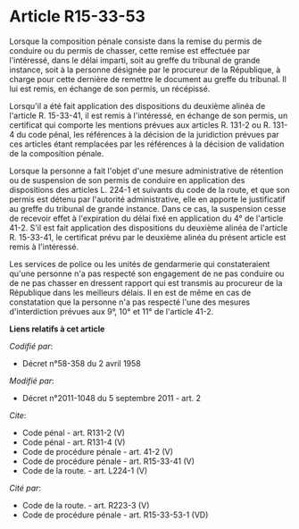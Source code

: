 # Article R15-33-53

Lorsque la composition pénale consiste dans la remise du permis de conduire ou du permis de chasser, cette remise est
effectuée par l'intéressé, dans le délai imparti, soit au greffe du tribunal de grande instance, soit à la personne désignée
par le procureur de la République, à charge pour cette dernière de remettre le document au greffe du tribunal. Il lui est
remis, en échange de son permis, un récépissé. 

Lorsqu'il a été fait application des dispositions du deuxième alinéa de l'article R. 15-33-41, il est remis à l'intéressé, en
échange de son permis, un certificat qui comporte les mentions prévues aux articles R. 131-2 ou R. 131-4 du code pénal, les
références à la décision de la juridiction prévues par ces articles étant remplacées par les références à la décision de
validation de la composition pénale. 

Lorsque la personne a fait l'objet d'une mesure administrative de rétention ou de suspension de son permis de conduire en
application des dispositions des articles L. 224-1 et suivants du code de la route, et que son permis est détenu par
l'autorité administrative, elle en apporte le justificatif au greffe du tribunal de grande instance. Dans ce cas, la
suspension cesse de recevoir effet à l'expiration du délai fixé en application du 4° de l'article 41-2. S'il est fait
application des dispositions du deuxième alinéa de l'article R. 15-33-41, le certificat prévu par le deuxième alinéa du
présent article est remis à l'intéressé. 

Les services de police ou les unités de gendarmerie qui constateraient qu'une personne n'a pas respecté son engagement de ne
pas conduire ou de ne pas chasser en dressent rapport qui est transmis au procureur de la République dans les meilleurs
délais. Il en est de même en cas de constatation que la personne n'a pas respecté l'une des mesures d'interdiction prévues
aux 9°, 10° et 11° de l'article 41-2.

**Liens relatifs à cet article**

_Codifié par_:

  - Décret n°58-358 du 2 avril 1958

_Modifié par_:

  - Décret n°2011-1048 du 5 septembre 2011 - art. 2

_Cite_:

  - Code pénal - art. R131-2 (V)
  - Code pénal - art. R131-4 (V)
  - Code de procédure pénale - art. 41-2 (V)
  - Code de procédure pénale - art. R15-33-41 (V)
  - Code de la route. - art. L224-1 (V)

_Cité par_:

  - Code de la route. - art. R223-3 (V)
  - Code de procédure pénale - art. R15-33-53-1 (VD)
